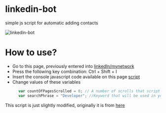 # linkedin-bot
simple js script for automatic adding contacts

![linkedin-bot](https://raw.githubusercontent.com/snmslavk/linkedin-bot/master/images/b7f6ca42f44f684341ae93781cf208a2.gif)

# How to use?
* Go to this page, previously entered into [linkedIn/mynetwork](https://www.linkedin.com/mynetwork/)
* Press the following key combination:
Ctrl + Shift + I
* Insert the console javascript code available on this page [script](https://github.com/snmslavk/linkedin-bot/blob/master/main-script.js)
* Change values of these variables
```javascript
      var countOfPagesScrolled = 0; // A number of scrolls that script should perform
      var searchPhrase = "Developer"; //Keyword that will be used in your selection
```

This script is just slightly modified, originally it is from [here](https://github.com/Kravalg/linkedin-bot)

